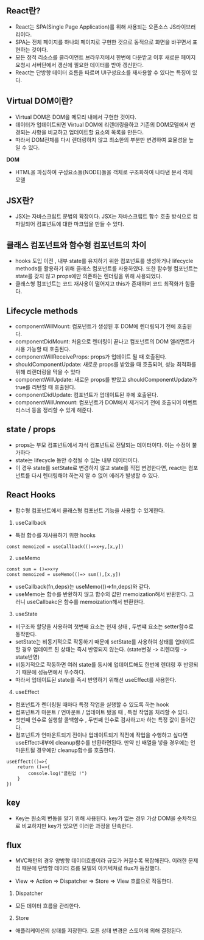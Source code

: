 ## **React란?**

- React는 SPA(Single Page Application)를 위해 사용되는 오픈소스 JS라이브러리이다.
- SPA는 전체 페이지를 하나의 페이지로 구현한 것으로 동적으로 화면을 바꾸면서 표현하는 것이다.
- 모든 정적 리소스를 클라이언트 브라우저에서 한번에 다운받고 이후 새로운 페이지 요청시 서버단에서 갱신에 필요한 데이터를 받아 갱신한다.
- React는 단방향 데이터 흐름을 따르며 UI구성요소를 재사용할 수 있다는 특징이 있다.

## **Virtual DOM이란?**

- Virtual DOM은 DOM을 메모리 내에서 구현한 것이다.
- 데이터가 업데이트되면 Virtual DOM에 리렌더링을하고 기존의 DOM모델에서 변경되는 사항을 비교하고 업데이트할 요소의 목록을 만든다.
- 따라서 DOM전체를 다시 렌더링하지 않고 최소한의 부분만 변경하여 효율성을 높일 수 있다.

**DOM**

- HTML을 파싱하여 구성요소들(NODE)들을 객체로 구조화하여 나타낸 문서 객체 모델

## **JSX란?**

- JSX는 자바스크립트 문법의 확장이다. JSX는 자바스크립트 함수 호출 방식으로 컴파일되어 컴포넌트에 대한 마크업을 만들 수 있다.

## **클래스 컴포넌트와 함수형 컴포넌트의 차이**

- hooks 도입 이전 , 내부 state를 유지하기 위한 컴포넌트를 생성하거나 lifecycle methods를 활용하기 위해 클래스 컴포넌트를 사용하였다. 또한 함수형 컴포넌트는 state를 갖지 않고 props에만 의존하는 렌더링을 위해 사용되었다.
- 클래스형 컴포넌트는 코드 재사용이 떨어지고 this가 존재하며 코드 최적화가 힘들다.

## **Lifecycle methods**

- componentWillMount: 컴포넌트가 생성된 후 DOM에 렌더링되기 전에 호출된다.
- componentDidMount: 처음으로 렌더링이 끝나고 컴포넌트의 DOM 엘리먼트가 사용 가능할 때 호출된다.
- componentWillReceiveProps: props가 업데이트 될 때 호출된다.
- shouldComponentUpdate: 새로운 props를 받았을 때 호출되며, 성능 최적화를 위해 리랜더링을 막을 수 있다
- componentWillUpdate: 새로운 props를 받았고 shouldComponentUpdate가 true를 리턴할 때 호출된다.
- componentDidUpdate: 컴포넌트가 업데이트된 후에 호출된다.
- componentWillUnmount: 컴포넌트가 DOM에서 제거되기 전에 호출되어 이벤트리스너 등을 정리할 수 있게 해준다.

## **state / props**

- props는 부모 컴포넌트에서 자식 컴포넌트로 전달되는 데이터이다. 이는 수정이 불가하다
- state는 lifecycle 동안 수정될 수 있는 내부 데이터이다.
- 이 경우 state를 setState로 변경하지 않고 state를 직접 변경한다면, react는 컴포넌트를 다시 렌더링해야 하는지 알 수 없어 에러가 발생할 수 있다.

## **React Hooks**

- 함수형 컴포넌트에서 클래스형 컴포넌트 기능을 사용할 수 있게한다.

1. useCallback

- 특정 함수를 재사용하기 위한 hooks

```
const memoized = useCallback(()=>x+y,[x,y])
```

2. useMemo

```
const sum = ()=>x+y
const memoized = useMemo(()=> sum(),[x,y])
```

- useCallback(fn,deps)는 useMemo(()=>fn,deps)와 같다.
- useMemo는 함수를 반환하지 않고 함수의 값만 memoization해서 반환한다. 그러니 useCallbakc은 함수를 memoization해서 반환한다.

3. useState

- 비구조화 할당을 사용하여 첫번째 요소는 현재 상태 , 두번쨰 요소는 setter함수로 동작한다.
- setState는 비동기적으로 작동하기 때문에 setState를 사용하여 상태를 업데이트할 경우 업데이트 된 상태는 즉시 반영되지 않는다. (state변경 -> 리렌더링 -> state반영)
- 비동기적으로 작동하면 여러 state를 동시에 업데이트해도 한번에 렌더링 후 반영되기 때문에 성능면에서 우수하다.
- 따라서 업데이트된 state를 즉시 반영하기 위해선 useEffect를 사용한다.

4. useEffect

- 컴포넌트가 렌더링될 때마다 특정 작업을 실행할 수 있도록 하는 hook
- 컴포넌트가 마운트 / 언마운트 / 업데이트 됐을 때 , 특정 작업을 처리할 수 있다.
- 첫번째 인수로 실행할 콜백함수 , 두번째 인수로 검사하고자 하는 특정 값이 들어간다.
- 컴포넌트가 언마운트되기 전이나 업데이트되기 직전에 작업을 수행하고 싶다면 useEffect내부에 cleanup함수를 반환하면된다. 만약 빈 배열을 넣을 경우에는 언마운트될 경우에만 cleanup함수를 호출한다.

```
useEffect(()=>{
    return ()=>{
        console.log("클린업 !")
    }
})
```

## **key**

- Key는 원소의 변동을 알기 위해 사용된다. key가 없는 경우 가상 DOM을 순차적으로 비교하지만 key가 있으면 이러한 과정을 단축한다.

## **flux**

- MVC패턴의 경우 양방향 데이터흐름이라 규모가 커질수록 복잡해진다. 이러한 문제점 때문에 단방향 데이터 흐름 모델의 아키텍쳐로 flux가 등장했다.

- View => Action => Dispatcher => Store => View 흐름으로 작동한다.

1.  Dispatcher

- 모든 데이터 흐름을 관리한다.

2.  Store

- 애플리케이션의 상태를 저장한다. 모튼 상태 변경은 스토어에 의해 결정된다.
